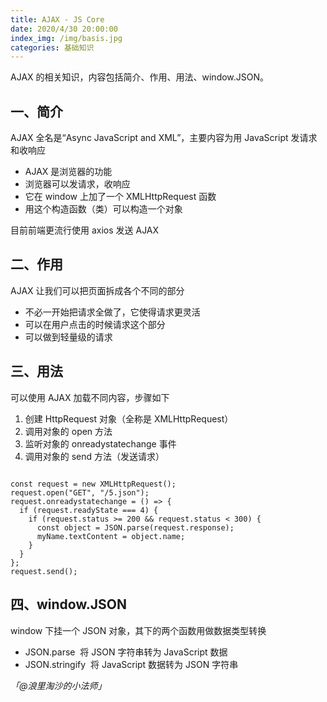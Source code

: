 ```yaml
---
title: AJAX - JS Core
date: 2020/4/30 20:00:00
index_img: /img/basis.jpg
categories: 基础知识
---
```


AJAX 的相关知识，内容包括简介、作用、用法、window.JSON。


## 一、简介


AJAX 全名是“Async JavaScript and XML”，主要内容为用 JavaScript 发请求和收响应

- AJAX 是浏览器的功能
- 浏览器可以发请求，收响应
- 它在 window 上加了一个 XMLHttpRequest 函数
- 用这个构造函数（类）可以构造一个对象



目前前端更流行使用 axios 发送 AJAX

## 二、作用


AJAX 让我们可以把页面拆成各个不同的部分


- 不必一开始把请求全做了，它使得请求更灵活
- 可以在用户点击的时候请求这个部分
- 可以做到轻量级的请求



## 三、用法


可以使用 AJAX 加载不同内容，步骤如下


1. 创建 HttpRequest 对象（全称是 XMLHttpRequest）
1. 调用对象的 open 方法
1. 监听对象的 onreadystatechange 事件
1. 调用对象的 send 方法（发送请求）



```

const request = new XMLHttpRequest();
request.open("GET", "/5.json");
request.onreadystatechange = () => {
  if (request.readyState === 4) {
    if (request.status >= 200 && request.status < 300) {
      const object = JSON.parse(request.response);
      myName.textContent = object.name;
    }
  }
};
request.send();

```


## 四、window.JSON


window 下挂一个 JSON 对象，其下的两个函数用做数据类型转换


- JSON.parse  将 JSON 字符串转为 JavaScript 数据
- JSON.stringify  将 JavaScript 数据转为 JSON 字符串



_「@浪里淘沙的小法师」_
